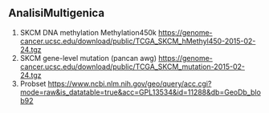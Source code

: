 ## AnalisiMultigenica
1. SKCM DNA methylation Methylation450k https://genome-cancer.ucsc.edu/download/public/TCGA_SKCM_hMethyl450-2015-02-24.tgz 
2. SKCM gene-level mutation (pancan awg) https://genome-cancer.ucsc.edu/download/public/TCGA_SKCM_mutation-2015-02-24.tgz
3. Probset https://www.ncbi.nlm.nih.gov/geo/query/acc.cgi?mode=raw&is_datatable=true&acc=GPL13534&id=11288&db=GeoDb_blob92
